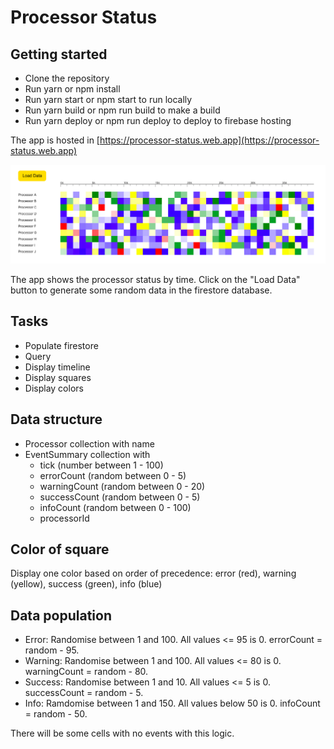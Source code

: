 # Processor Status

## Getting started

- Clone the repository
- Run yarn or npm install
- Run yarn start or npm start to run locally
- Run yarn build or npm run build to make a build
- Run yarn deploy or npm run deploy to deploy to firebase hosting

The app is hosted in [https://processor-status.web.app](https://processor-status.web.app)

![Screenshot](screenshot.png)

The app shows the processor status by time. Click on the "Load Data" button to generate some random data in the firestore database.

## Tasks

- Populate firestore
- Query
- Display timeline
- Display squares
- Display colors

## Data structure

- Processor collection with name
- EventSummary collection with
  - tick (number between 1 - 100)
  - errorCount (random between 0 - 5)
  - warningCount (random between 0 - 20)
  - successCount (random between 0 - 5)
  - infoCount (random between 0 - 100)
  - processorId

## Color of square

Display one color based on order of precedence: error (red), warning (yellow), success (green), info (blue)

## Data population

- Error: Randomise between 1 and 100. All values <= 95 is 0. errorCount = random - 95.
- Warning: Randomise between 1 and 100. All values <= 80 is 0. warningCount = random - 80.
- Success: Randomise between 1 and 10. All values <= 5 is 0. successCount = random - 5.
- Info: Ramdomise between 1 and 150. All values below 50 is 0. infoCount = random - 50.

There will be some cells with no events with this logic.
